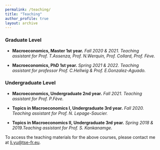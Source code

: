 ```yaml
---
permalink: /teaching/
title: "Teaching"
author_profile: true
layout: archive
---
```


### Graduate Level
- **Macroeconomics, Master 1st year.**
*Fall 2020 & 2021. Teaching assistant for Prof. T.Assenza, Prof. N.Werquin, Prof. Collard, Prof. Fève.*

- **Macroeconomics, PhD 1st year.**
*Spring 2021 & 2022. Teaching assistant for professor Prof. C.Hellwig & Prof. E.Gonzalez-Aguado.*



### Undergraduate Level
-  **Macroeconomics, Undergraduate 2nd year.**
*Fall 2021. Teaching assistant for Prof. P.Fève.*

- **Topics in Macroeconomics I, Undergraduate 3rd year.**
*Fall 2020. Teaching assistant for Prof. N. Lepage-Saucier.*

- **Topics in Macroeconomics II, Undergraduate 3rd year.**
*Spring 2018 & 2019.Teaching assistant for Prof. S. Kankanamge.*


To access the teaching materials for the above courses, please contact me at [li.yu@tse-fr.eu](mailto:li.yu@tse-fr.eu).











<!-- {% include base_path %}

{% for post in site.teaching reversed %}
  {% include archive-single.html %}
{% endfor %}
 -->